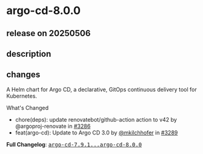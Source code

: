 # argo-cd-8.0.0

## release on 20250506
## description
## changes
A Helm chart for Argo CD, a declarative, GitOps continuous delivery tool for Kubernetes.

What's Changed

* chore(deps): update renovatebot/github-action action to v42 by @argoproj-renovate in <a class="issue-link js-issue-link" data-error-text="Failed to load title" data-id="3037517391" data-permission-text="Title is private" data-url="https://github.com/argoproj/argo-helm/issues/3286" data-hovercard-type="pull_request" data-hovercard-url="/argoproj/argo-helm/pull/3286/hovercard" href="https://github.com/argoproj/argo-helm/pull/3286">#3286</a>
* feat(argo-cd): Update to Argo CD 3.0 by <a class="user-mention notranslate" data-hovercard-type="user" data-hovercard-url="/users/mkilchhofer/hovercard" data-octo-click="hovercard-link-click" data-octo-dimensions="link_type:self" href="https://github.com/mkilchhofer">@mkilchhofer</a> in <a class="issue-link js-issue-link" data-error-text="Failed to load title" data-id="3043620657" data-permission-text="Title is private" data-url="https://github.com/argoproj/argo-helm/issues/3289" data-hovercard-type="pull_request" data-hovercard-url="/argoproj/argo-helm/pull/3289/hovercard" href="https://github.com/argoproj/argo-helm/pull/3289">#3289</a>

<strong>Full Changelog</strong>: <a class="commit-link" href="https://github.com/argoproj/argo-helm/compare/argo-cd-7.9.1...argo-cd-8.0.0"><tt>argo-cd-7.9.1...argo-cd-8.0.0</tt></a>

